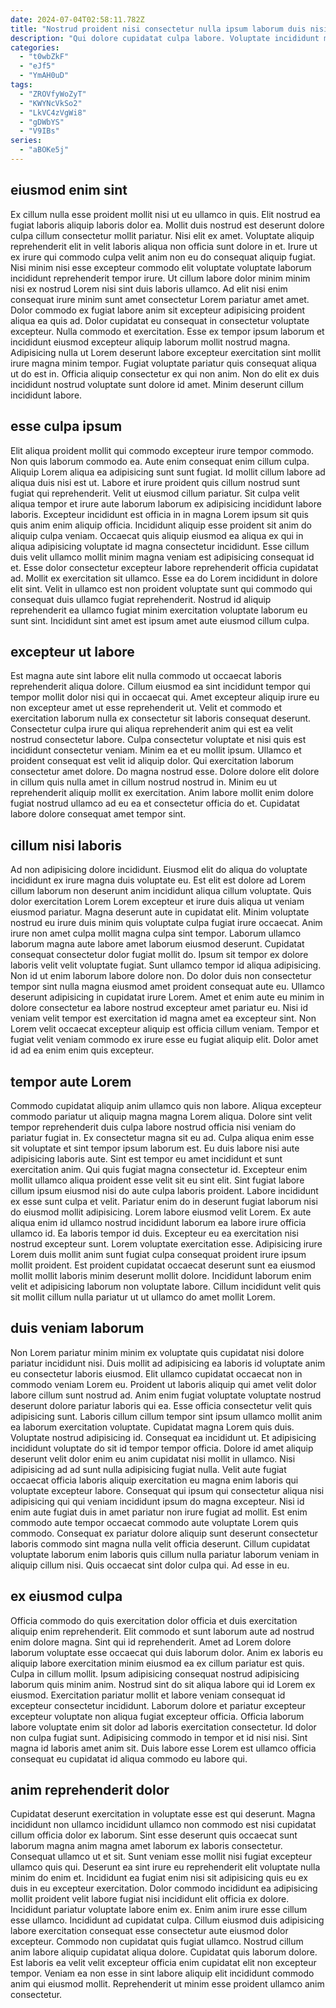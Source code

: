 ```yaml
---
date: 2024-07-04T02:58:11.782Z
title: "Nostrud proident nisi consectetur nulla ipsum laborum duis nisi consectetur qui deserunt commodo laborum qui."
description: "Qui dolore cupidatat culpa labore. Voluptate incididunt mollit velit."
categories:
  - "t0wbZkF"
  - "eJf5"
  - "YmAH0uD"
tags:
  - "ZROVfyWoZyT"
  - "KWYNcVkSo2"
  - "LkVC4zVgWi8"
  - "gDWbYS"
  - "V9IBs"
series:
  - "aBOKe5j"
---
```



## eiusmod enim sint

Ex cillum nulla esse proident mollit nisi ut eu ullamco in quis. Elit nostrud ea fugiat laboris aliquip laboris dolor ea. Mollit duis nostrud est deserunt dolore culpa cillum consectetur mollit pariatur. Nisi elit ex amet. Voluptate aliquip reprehenderit elit in velit laboris aliqua non officia sunt dolore in et. Irure ut ex irure qui commodo culpa velit anim non eu do consequat aliquip fugiat.
Nisi minim nisi esse excepteur commodo elit voluptate voluptate laborum incididunt reprehenderit tempor irure. Ut cillum labore dolor minim minim nisi ex nostrud Lorem nisi sint duis laboris ullamco. Ad elit nisi enim consequat irure minim sunt amet consectetur Lorem pariatur amet amet. Dolor commodo ex fugiat labore anim sit excepteur adipisicing proident aliqua ea quis ad. Dolor cupidatat eu consequat in consectetur voluptate excepteur. Nulla commodo et exercitation.
Esse ex tempor ipsum laborum et incididunt eiusmod excepteur aliquip laborum mollit nostrud magna. Adipisicing nulla ut Lorem deserunt labore excepteur exercitation sint mollit irure magna minim tempor. Fugiat voluptate pariatur quis consequat aliqua ut do est in. Officia aliquip consectetur ex qui non anim. Non do elit ex duis incididunt nostrud voluptate sunt dolore id amet. Minim deserunt cillum incididunt labore.

## esse culpa ipsum

Elit aliqua proident mollit qui commodo excepteur irure tempor commodo. Non quis laborum commodo ea. Aute enim consequat enim cillum culpa. Aliquip Lorem aliqua ea adipisicing sunt sunt fugiat. Id mollit cillum labore ad aliqua duis nisi est ut. Labore et irure proident quis cillum nostrud sunt fugiat qui reprehenderit. Velit ut eiusmod cillum pariatur.
Sit culpa velit aliqua tempor et irure aute laborum laborum ex adipisicing incididunt labore laboris. Excepteur incididunt est officia in in magna Lorem ipsum sit quis quis anim enim aliquip officia. Incididunt aliquip esse proident sit anim do aliquip culpa veniam. Occaecat quis aliquip eiusmod ea aliqua ex qui in aliqua adipisicing voluptate id magna consectetur incididunt. Esse cillum duis velit ullamco mollit minim magna veniam est adipisicing consequat id et. Esse dolor consectetur excepteur labore reprehenderit officia cupidatat ad. Mollit ex exercitation sit ullamco.
Esse ea do Lorem incididunt in dolore elit sint. Velit in ullamco est non proident voluptate sunt qui commodo qui consequat duis ullamco fugiat reprehenderit. Nostrud id aliquip reprehenderit ea ullamco fugiat minim exercitation voluptate laborum eu sunt sint. Incididunt sint amet est ipsum amet aute eiusmod cillum culpa.

## excepteur ut labore

Est magna aute sint labore elit nulla commodo ut occaecat laboris reprehenderit aliqua dolore. Cillum eiusmod ea sint incididunt tempor qui tempor mollit dolor nisi qui in occaecat qui. Amet excepteur aliquip irure eu non excepteur amet ut esse reprehenderit ut. Velit et commodo et exercitation laborum nulla ex consectetur sit laboris consequat deserunt. Consectetur culpa irure qui aliqua reprehenderit anim qui est ea velit nostrud consectetur labore.
Culpa consectetur voluptate et nisi quis est incididunt consectetur veniam. Minim ea et eu mollit ipsum. Ullamco et proident consequat est velit id aliquip dolor. Qui exercitation laborum consectetur amet dolore. Do magna nostrud esse.
Dolore dolore elit dolore in cillum quis nulla amet in cillum nostrud nostrud in. Minim eu ut reprehenderit aliquip mollit ex exercitation. Anim labore mollit enim dolore fugiat nostrud ullamco ad eu ea et consectetur officia do et. Cupidatat labore dolore consequat amet tempor sint.

## cillum nisi laboris

Ad non adipisicing dolore incididunt. Eiusmod elit do aliqua do voluptate incididunt ex irure magna duis voluptate eu. Est elit est dolore ad Lorem cillum laborum non deserunt anim incididunt aliqua cillum voluptate. Quis dolor exercitation Lorem Lorem excepteur et irure duis aliqua ut veniam eiusmod pariatur. Magna deserunt aute in cupidatat elit. Minim voluptate nostrud eu irure duis minim quis voluptate culpa fugiat irure occaecat. Anim irure non amet culpa mollit magna culpa sint tempor. Laborum ullamco laborum magna aute labore amet laborum eiusmod deserunt.
Cupidatat consequat consectetur dolor fugiat mollit do. Ipsum sit tempor ex dolore laboris velit velit voluptate fugiat. Sunt ullamco tempor id aliqua adipisicing. Non id ut enim laborum labore dolore non.
Do dolor duis non consectetur tempor sint nulla magna eiusmod amet proident consequat aute eu. Ullamco deserunt adipisicing in cupidatat irure Lorem. Amet et enim aute eu minim in dolore consectetur ea labore nostrud excepteur amet pariatur eu. Nisi id veniam velit tempor est exercitation id magna amet ea excepteur sint. Non Lorem velit occaecat excepteur aliquip est officia cillum veniam. Tempor et fugiat velit veniam commodo ex irure esse eu fugiat aliquip elit. Dolor amet id ad ea enim enim quis excepteur.

## tempor aute Lorem

Commodo cupidatat aliquip anim ullamco quis non labore. Aliqua excepteur commodo pariatur ut aliquip magna magna Lorem aliqua. Dolore sint velit tempor reprehenderit duis culpa labore nostrud officia nisi veniam do pariatur fugiat in. Ex consectetur magna sit eu ad. Culpa aliqua enim esse sit voluptate et sint tempor ipsum laborum est. Eu duis labore nisi aute adipisicing laboris aute. Sint est tempor eu amet incididunt et sunt exercitation anim. Qui quis fugiat magna consectetur id.
Excepteur enim mollit ullamco aliqua proident esse velit sit eu sint elit. Sint fugiat labore cillum ipsum eiusmod nisi do aute culpa laboris proident. Labore incididunt ex esse sunt culpa et velit. Pariatur enim do in deserunt fugiat laborum nisi do eiusmod mollit adipisicing. Lorem labore eiusmod velit Lorem. Ex aute aliqua enim id ullamco nostrud incididunt laborum ea labore irure officia ullamco id.
Ea laboris tempor id duis. Excepteur eu ea exercitation nisi nostrud excepteur sunt. Lorem voluptate exercitation esse. Adipisicing irure Lorem duis mollit anim sunt fugiat culpa consequat proident irure ipsum mollit proident. Est proident cupidatat occaecat deserunt sunt ea eiusmod mollit mollit laboris minim deserunt mollit dolore. Incididunt laborum enim velit et adipisicing laborum non voluptate labore. Cillum incididunt velit quis sit mollit cillum nulla pariatur ut ut ullamco do amet mollit Lorem.

## duis veniam laborum

Non Lorem pariatur minim minim ex voluptate quis cupidatat nisi dolore pariatur incididunt nisi. Duis mollit ad adipisicing ea laboris id voluptate anim eu consectetur laboris eiusmod. Elit ullamco cupidatat occaecat non in commodo veniam Lorem eu. Proident ut laboris aliquip qui amet velit dolor labore cillum sunt nostrud ad. Anim enim fugiat voluptate voluptate nostrud deserunt dolore pariatur laboris qui ea. Esse officia consectetur velit quis adipisicing sunt. Laboris cillum cillum tempor sint ipsum ullamco mollit anim ea laborum exercitation voluptate. Cupidatat magna Lorem quis duis.
Voluptate nostrud adipisicing id. Consequat ea incididunt ut. Et adipisicing incididunt voluptate do sit id tempor tempor officia. Dolore id amet aliquip deserunt velit dolor enim eu anim cupidatat nisi mollit in ullamco. Nisi adipisicing ad ad sunt nulla adipisicing fugiat nulla. Velit aute fugiat occaecat officia laboris aliquip exercitation eu magna enim laboris qui voluptate excepteur labore. Consequat qui ipsum qui consectetur aliqua nisi adipisicing qui qui veniam incididunt ipsum do magna excepteur.
Nisi id enim aute fugiat duis in amet pariatur non irure fugiat ad mollit. Est enim commodo aute tempor occaecat commodo aute voluptate Lorem quis commodo. Consequat ex pariatur dolore aliquip sunt deserunt consectetur laboris commodo sint magna nulla velit officia deserunt. Cillum cupidatat voluptate laborum enim laboris quis cillum nulla pariatur laborum veniam in aliquip cillum nisi. Quis occaecat sint dolor culpa qui. Ad esse in eu.

## ex eiusmod culpa

Officia commodo do quis exercitation dolor officia et duis exercitation aliquip enim reprehenderit. Elit commodo et sunt laborum aute ad nostrud enim dolore magna. Sint qui id reprehenderit. Amet ad Lorem dolore laborum voluptate esse occaecat qui duis laborum dolor. Anim ex laboris eu aliquip labore exercitation minim eiusmod ea ex cillum pariatur est quis. Culpa in cillum mollit.
Ipsum adipisicing consequat nostrud adipisicing laborum quis minim anim. Nostrud sint do sit aliqua labore qui id Lorem ex eiusmod. Exercitation pariatur mollit et labore veniam consequat id excepteur consectetur incididunt. Laborum dolore et pariatur excepteur excepteur voluptate non aliqua fugiat excepteur officia. Officia laborum labore voluptate enim sit dolor ad laboris exercitation consectetur.
Id dolor non culpa fugiat sunt. Adipisicing commodo in tempor et id nisi nisi. Sint magna id laboris amet anim sit. Duis labore esse Lorem est ullamco officia consequat eu cupidatat id aliqua commodo eu labore qui.

## anim reprehenderit dolor

Cupidatat deserunt exercitation in voluptate esse est qui deserunt. Magna incididunt non ullamco incididunt ullamco non commodo est nisi cupidatat cillum officia dolor ex laborum. Sint esse deserunt quis occaecat sunt laborum magna anim magna amet laborum ex laboris consectetur. Consequat ullamco ut et sit. Sunt veniam esse mollit nisi fugiat excepteur ullamco quis qui. Deserunt ea sint irure eu reprehenderit elit voluptate nulla minim do enim et.
Incididunt ea fugiat enim nisi sit adipisicing quis eu ex duis in eu excepteur exercitation. Dolor commodo incididunt ea adipisicing mollit proident velit labore fugiat nisi incididunt elit officia ex dolore. Incididunt pariatur voluptate labore enim ex. Enim anim irure esse cillum esse ullamco. Incididunt ad cupidatat culpa. Cillum eiusmod duis adipisicing labore exercitation consequat esse consectetur aute eiusmod dolor excepteur.
Commodo non cupidatat quis fugiat ullamco. Nostrud cillum anim labore aliquip cupidatat aliqua dolore. Cupidatat quis laborum dolore. Est laboris ea velit velit excepteur officia enim cupidatat elit non excepteur tempor. Veniam ea non esse in sint labore aliquip elit incididunt commodo anim qui eiusmod mollit. Reprehenderit ut minim esse proident ullamco anim consectetur.

